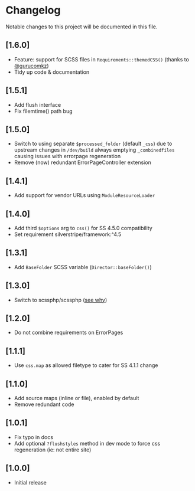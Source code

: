 # Changelog

Notable changes to this project will be documented in this file.

## [1.6.0]

- Feature: support for SCSS files in `Requirements::themedCSS()` (thanks to [@gurucomkz](https://github.com/gurucomkz))
- Tidy up code & documentation


## [1.5.1]

- Add flush interface
- Fix filemtime() path bug


## [1.5.0]

- Switch to using separate `$processed_folder` (default `_css`) due to upstream changes in `/dev/build` always emptying `_combinedfiles` causing issues with errorpage regeneration
- Remove (now) redundant ErrorPageController extension


## [1.4.1]

- Add support for vendor URLs using `ModuleResourceLoader`


## [1.4.0]

- Add third `$options` arg to `css()` for SS 4.5.0 compatibility
- Set requirement silverstripe/framework:^4.5


## [1.3.1]

- Add `BaseFolder` SCSS variable (`Director::baseFolder()`)


## [1.3.0]

- Switch to scssphp/scssphp ([see why](https://github.com/leafo/scssphp/issues/649))


## [1.2.0]

- Do not combine requirements on ErrorPages


## [1.1.1]

- Use `css.map` as allowed filetype to cater for SS 4.1.1 change


## [1.1.0]

- Add source maps (inline or file), enabled by default
- Remove redundant code


## [1.0.1]

- Fix typo in docs
- Add optional `?flushstyles` method in dev mode to force css regeneration (ie: not entire site)


## [1.0.0]

- Initial release
